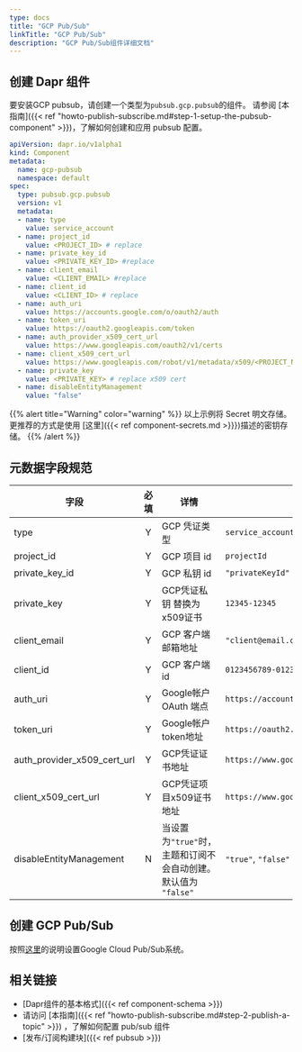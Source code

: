 ```yaml
---
type: docs
title: "GCP Pub/Sub"
linkTitle: "GCP Pub/Sub"
description: "GCP Pub/Sub组件详细文档"
---
```


## 创建 Dapr 组件

要安装GCP pubsub，请创建一个类型为`pubsub.gcp.pubsub`的组件。 请参阅 [本指南]({{< ref "howto-publish-subscribe.md#step-1-setup-the-pubsub-component" >}})，了解如何创建和应用 pubsub 配置。

```yaml
apiVersion: dapr.io/v1alpha1
kind: Component
metadata:
  name: gcp-pubsub
  namespace: default
spec:
  type: pubsub.gcp.pubsub
  version: v1
  metadata:
  - name: type
    value: service_account
  - name: project_id
    value: <PROJECT_ID> # replace
  - name: private_key_id
    value: <PRIVATE_KEY_ID> #replace
  - name: client_email
    value: <CLIENT_EMAIL> #replace
  - name: client_id
    value: <CLIENT_ID> # replace
  - name: auth_uri
    value: https://accounts.google.com/o/oauth2/auth
  - name: token_uri
    value: https://oauth2.googleapis.com/token
  - name: auth_provider_x509_cert_url
    value: https://www.googleapis.com/oauth2/v1/certs
  - name: client_x509_cert_url
    value: https://www.googleapis.com/robot/v1/metadata/x509/<PROJECT_NAME>.iam.gserviceaccount.com #replace PROJECT_NAME
  - name: private_key
    value: <PRIVATE_KEY> # replace x509 cert  
  - name: disableEntityManagement
    value: "false"
```
{{% alert title="Warning" color="warning" %}}
以上示例将 Secret 明文存储。 更推荐的方式是使用 [这里]({{< ref component-secrets.md >}}})描述的密钥存储。
{{% /alert %}}

## 元数据字段规范

| 字段                              | 必填 | 详情                                        | 示例                                                                                               |
| ------------------------------- |:--:| ----------------------------------------- | ------------------------------------------------------------------------------------------------ |
| type                            | Y  | GCP 凭证类型                                  | `service_account`                                                                                |
| project_id                      | Y  | GCP 项目 id                                 | `projectId`                                                                                      |
| private_key_id                | Y  | GCP 私钥 id                                 | `"privateKeyId"`                                                                                 |
| private_key                     | Y  | GCP凭证私钥 替换为x509证书                         | `12345-12345`                                                                                    |
| client_email                    | Y  | GCP 客户端邮箱地址                               | `"client@email.com"`                                                                             |
| client_id                       | Y  | GCP 客户端 id                                | `0123456789-0123456789`                                                                          |
| auth_uri                        | Y  | Google帐户 OAuth 端点                         | `https://accounts.google.com/o/oauth2/auth`                                                      |
| token_uri                       | Y  | Google帐户token地址                           | `https://oauth2.googleapis.com/token`                                                            |
| auth_provider_x509_cert_url | Y  | GCP凭证证书地址                                 | `https://www.googleapis.com/oauth2/v1/certs`                                                     |
| client_x509_cert_url          | Y  | GCP凭证项目x509证书地址                           | `https://www.googleapis.com/robot/v1/metadata/x509/<PROJECT_NAME>.iam.gserviceaccount.com` |
| disableEntityManagement         | N  | 当设置为`"true"`时，主题和订阅不会自动创建。 默认值为 `"false"` | `"true"`, `"false"`                                                                              |

## 创建 GCP Pub/Sub

按照[这里](https://cloud.google.com/pubsub/docs/quickstart-console)的说明设置Google Cloud Pub/Sub系统。

## 相关链接
- [Dapr组件的基本格式]({{< ref component-schema >}})
- 请访问 [本指南]({{< ref "howto-publish-subscribe.md#step-2-publish-a-topic" >}}) ，了解如何配置 pub/sub 组件
- [发布/订阅构建块]({{< ref pubsub >}})